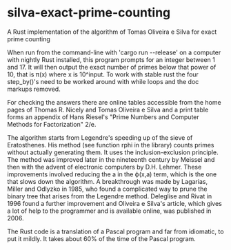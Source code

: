 # silva-exact-prime-counting
A Rust implementation of the algorithm of Tomas Oliveira e Silva for exact prime counting

When run from the command-line with 'cargo run --release' on a computer with nightly Rust installed, this program prompts for an integer between 1 and 17. It will then output the exact number of primes below that power of 10, that is π(x) where x is 10^input. To work with stable rust the four step_by()'s need to be worked around with while loops and the doc markups removed.

For checking the answers there are online tables accessible from the home pages of Thomas R. Nicely and Tomas Oliveira e Silva and a print table forms an appendix of Hans Riesel's "Prime Numbers and Computer Methods for Factorization" 2/e.

The algorithm starts from Legendre's speeding up of the sieve of Eratosthenes. His method (see function rphi in the library) counts primes without actually generating them. It uses the inclusion-exclusion principle. The method was improved later in the nineteenth century by Meissel and then with the advent of electronic computers by D.H. Lehmer. These improvements involved reducing the a in the ϕ(x,a) term, which is the one that slows down the algorithm. A breakthrough was made by Lagarias, Miller and Odlyzko in 1985, who found a complicated way to prune the binary tree that arises from the Legendre method. Deleglise and Rivat in 1996 found a further improvement and Oliveira e Silva's article, which gives a lot of help to the programmer and is available online, was published in 2006.

The Rust code is a translation of a Pascal program and far from idiomatic, to put it mildly. It takes about 60% of the time of the Pascal program.
